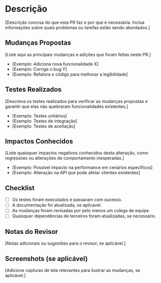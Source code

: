 # Descrição
[Descrição concisa do que esta PR faz e por que é necessária. Inclua informações sobre quais problemas ou tarefas estão sendo abordados.]

## Mudanças Propostas
[Liste aqui as principais mudanças e adições que foram feitas neste PR.]

- [Exemplo: Adiciona nova funcionalidade X]
- [Exemplo: Corrige o bug Y]
- [Exemplo: Refatora o código para melhorar a legibilidade]

## Testes Realizados
[Descreva os testes realizados para verificar as mudanças propostas e garantir que elas não quebraram funcionalidades existentes.]

- [Exemplo: Testes unitários]
- [Exemplo: Testes de integração]
- [Exemplo: Testes de aceitação]

## Impactos Conhecidos
[Liste quaisquer impactos negativos conhecidos desta alteração, como regressões ou alterações de comportamento inesperadas.]

- [Exemplo: Possível impacto na performance em cenários específicos]
- [Exemplo: Alteração na API que pode afetar clientes existentes]

## Checklist
- [ ] Os testes foram executados e passaram com sucesso.
- [ ] A documentação foi atualizada, se aplicável.
- [ ] As mudanças foram revisadas por pelo menos um colega de equipe.
- [ ] Quaisquer dependências de terceiros foram atualizadas, se necessário.

## Notas do Revisor
[Notas adicionais ou sugestões para o revisor, se aplicável.]

## Screenshots (se aplicável)
[Adicione capturas de tela relevantes para ilustrar as mudanças, se aplicável.]
